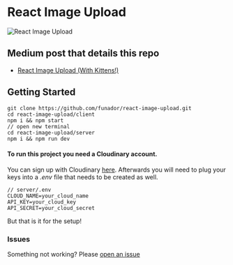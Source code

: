 # React Image Upload

![React Image Upload](https://cdn-images-1.medium.com/max/1600/1*2a5Zidam3OI-Ep19-tT1AQ.gif)

## Medium post that details this repo
* [React Image Upload (With Kittens!)](https://medium.com/p/cc96430eaece)

## Getting Started

```
git clone https://github.com/funador/react-image-upload.git
cd react-image-upload/client
npm i && npm start
// open new terminal
cd react-image-upload/server
npm i && npm run dev
```

#### To run this project you need a Cloudinary account. 
You can sign up with Cloudinary [here](https://cloudinary.com/users/register/free).  Afterwards you will need to plug your keys into a *.env* file that needs to be created as well. 

```shell
// server/.env
CLOUD_NAME=your_cloud_name
API_KEY=your_cloud_key
API_SECRET=your_cloud_secret
```

But that is it for the setup!

### Issues

Something not working?  Please [open an issue](https://github.com/funador/react-image-upload/issues)